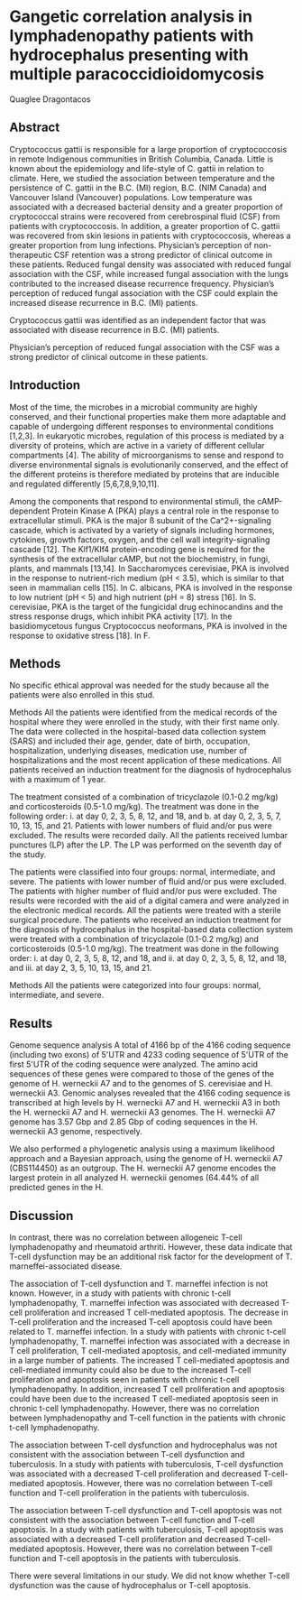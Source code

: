 # Gangetic correlation analysis in lymphadenopathy patients with hydrocephalus presenting with multiple paracoccidioidomycosis
Quaglee Dragontacos


## Abstract
Cryptococcus gattii is responsible for a large proportion of cryptococcosis in remote Indigenous communities in British Columbia, Canada. Little is known about the epidemiology and life-style of C. gattii in relation to climate. Here, we studied the association between temperature and the persistence of C. gattii in the B.C. (MI) region, B.C. (NIM Canada) and Vancouver Island (Vancouver) populations. Low temperature was associated with a decreased bacterial density and a greater proportion of cryptococcal strains were recovered from cerebrospinal fluid (CSF) from patients with cryptococcosis. In addition, a greater proportion of C. gattii was recovered from skin lesions in patients with cryptococcosis, whereas a greater proportion from lung infections. Physician’s perception of non-therapeutic CSF retention was a strong predictor of clinical outcome in these patients. Reduced fungal density was associated with reduced fungal association with the CSF, while increased fungal association with the lungs contributed to the increased disease recurrence frequency. Physician’s perception of reduced fungal association with the CSF could explain the increased disease recurrence in B.C. (MI) patients.

Cryptococcus gattii was identified as an independent factor that was associated with disease recurrence in B.C. (MI) patients.

Physician’s perception of reduced fungal association with the CSF was a strong predictor of clinical outcome in these patients.


## Introduction
Most of the time, the microbes in a microbial community are highly conserved, and their functional properties make them more adaptable and capable of undergoing different responses to environmental conditions [1,2,3]. In eukaryotic microbes, regulation of this process is mediated by a diversity of proteins, which are active in a variety of different cellular compartments [4]. The ability of microorganisms to sense and respond to diverse environmental signals is evolutionarily conserved, and the effect of the different proteins is therefore mediated by proteins that are inducible and regulated differently [5,6,7,8,9,10,11].

Among the components that respond to environmental stimuli, the cAMP-dependent Protein Kinase A (PKA) plays a central role in the response to extracellular stimuli. PKA is the major ß subunit of the Ca^2+-signaling cascade, which is activated by a variety of signals including hormones, cytokines, growth factors, oxygen, and the cell wall integrity-signaling cascade [12]. The Klf1/Klf4 protein-encoding gene is required for the synthesis of the extracellular cAMP, but not the biochemistry, in fungi, plants, and mammals [13,14]. In Saccharomyces cerevisiae, PKA is involved in the response to nutrient-rich medium (pH < 3.5), which is similar to that seen in mammalian cells [15]. In C. albicans, PKA is involved in the response to low nutrient (pH < 5) and high nutrient (pH = 8) stress [16]. In S. cerevisiae, PKA is the target of the fungicidal drug echinocandins and the stress response drugs, which inhibit PKA activity [17]. In the basidiomycetous fungus Cryptococcus neoformans, PKA is involved in the response to oxidative stress [18]. In F.


## Methods
No specific ethical approval was needed for the study because all the patients were also enrolled in this stud.

Methods
All the patients were identified from the medical records of the hospital where they were enrolled in the study, with their first name only. The data were collected in the hospital-based data collection system (SARS) and included their age, gender, date of birth, occupation, hospitalization, underlying diseases, medication use, number of hospitalizations and the most recent application of these medications. All patients received an induction treatment for the diagnosis of hydrocephalus with a maximum of 1 year.

The treatment consisted of a combination of tricyclazole (0.1-0.2 mg/kg) and corticosteroids (0.5-1.0 mg/kg). The treatment was done in the following order: i. at day 0, 2, 3, 5, 8, 12, and 18, and b. at day 0, 2, 3, 5, 7, 10, 13, 15, and 21. Patients with lower numbers of fluid and/or pus were excluded. The results were recorded daily. All the patients received lumbar punctures (LP) after the LP. The LP was performed on the seventh day of the study.

The patients were classified into four groups: normal, intermediate, and severe. The patients with lower number of fluid and/or pus were excluded. The patients with higher number of fluid and/or pus were excluded. The results were recorded with the aid of a digital camera and were analyzed in the electronic medical records. All the patients were treated with a sterile surgical procedure. The patients who received an induction treatment for the diagnosis of hydrocephalus in the hospital-based data collection system were treated with a combination of tricyclazole (0.1-0.2 mg/kg) and corticosteroids (0.5-1.0 mg/kg). The treatment was done in the following order: i. at day 0, 2, 3, 5, 8, 12, and 18, and ii. at day 0, 2, 3, 5, 8, 12, and 18, and iii. at day 2, 3, 5, 10, 13, 15, and 21.

Methods
All the patients were categorized into four groups: normal, intermediate, and severe.


## Results
Genome sequence analysis
A total of 4166 bp of the 4166 coding sequence (including two exons) of 5'UTR and 4233 coding sequence of 5'UTR of the first 5'UTR of the coding sequence were analyzed. The amino acid sequences of these genes were compared to those of the genes of the genome of H. werneckii A7 and to the genomes of S. cerevisiae and H. werneckii A3. Genomic analyses revealed that the 4166 coding sequence is transcribed at high levels by H. werneckii A7 and H. werneckii A3 in both the H. werneckii A7 and H. werneckii A3 genomes. The H. werneckii A7 genome has 3.57 Gbp and 2.85 Gbp of coding sequences in the H. werneckii A3 genome, respectively.

We also performed a phylogenetic analysis using a maximum likelihood approach and a Bayesian approach, using the genome of H. werneckii A7 (CBS114450) as an outgroup. The H. werneckii A7 genome encodes the largest protein in all analyzed H. werneckii genomes (64.44% of all predicted genes in the H.


## Discussion
In contrast, there was no correlation between allogeneic T-cell lymphadenopathy and rheumatoid arthriti. However, these data indicate that T-cell dysfunction may be an additional risk factor for the development of T. marneffei-associated disease.

The association of T-cell dysfunction and T. marneffei infection is not known. However, in a study with patients with chronic t-cell lymphadenopathy, T. marneffei infection was associated with decreased T-cell proliferation and increased T cell-mediated apoptosis. The decrease in T-cell proliferation and the increased T-cell apoptosis could have been related to T. marneffei infection. In a study with patients with chronic t-cell lymphadenopathy, T. marneffei infection was associated with a decrease in T cell proliferation, T cell-mediated apoptosis, and cell-mediated immunity in a large number of patients. The increased T cell-mediated apoptosis and cell-mediated immunity could also be due to the increased T-cell proliferation and apoptosis seen in patients with chronic t-cell lymphadenopathy. In addition, increased T cell proliferation and apoptosis could have been due to the increased T cell-mediated apoptosis seen in chronic t-cell lymphadenopathy. However, there was no correlation between lymphadenopathy and T-cell function in the patients with chronic t-cell lymphadenopathy.

The association between T-cell dysfunction and hydrocephalus was not consistent with the association between T-cell dysfunction and tuberculosis. In a study with patients with tuberculosis, T-cell dysfunction was associated with a decreased T-cell proliferation and decreased T-cell-mediated apoptosis. However, there was no correlation between T-cell function and T-cell proliferation in the patients with tuberculosis.

The association between T-cell dysfunction and T-cell apoptosis was not consistent with the association between T-cell function and T-cell apoptosis. In a study with patients with tuberculosis, T-cell apoptosis was associated with a decreased T-cell proliferation and decreased T-cell-mediated apoptosis. However, there was no correlation between T-cell function and T-cell apoptosis in the patients with tuberculosis.

There were several limitations in our study. We did not know whether T-cell dysfunction was the cause of hydrocephalus or T-cell apoptosis.
